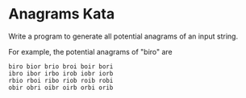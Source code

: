 # Anagrams Kata #

Write a program to generate all potential anagrams of an input string. 

For example, the potential anagrams of "biro" are

	biro bior brio broi boir bori
	ibro ibor irbo irob iobr iorb
	rbio rboi ribo riob roib robi
	obir obri oibr oirb orbi orib  
